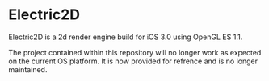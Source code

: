 Electric2D
==========

Electric2D is a 2d render engine build for iOS 3.0 using OpenGL ES 1.1.

The project contained within this repository will no longer work as expected on the current OS platform. It is now provided for refrence and is no longer maintained.
